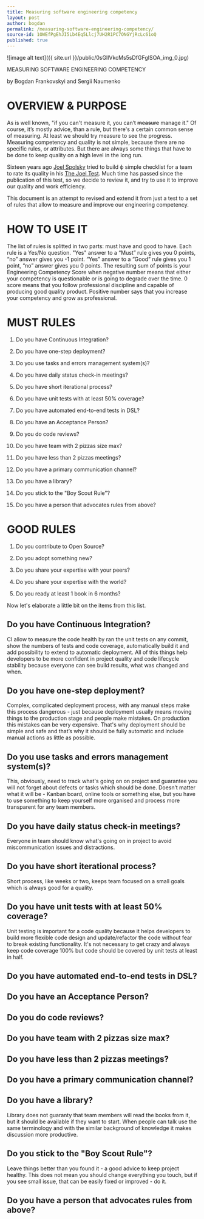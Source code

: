 ```yaml
---
title: Measuring software engineering competency
layout: post
author: bogdan
permalink: /measuring-software-engineering-competency/
source-id: 1OWEfPgEhJI5Lb4Eq5Llcj7UH2R1PC7ONGYjRcLc61oQ
published: true
---
```

![image alt text]({{ site.url }}/public/0sGIlVkcMs5sDfGFgISOA_img_0.jpg)

MEASURING SOFTWARE ENGINEERING COMPETENCY

by Bogdan Frankovskyi and Sergii Naumenko

# OVERVIEW & PURPOSE

As is well known, "if you can't measure it, you can’t ~~measure~~ manage it." Of course, it’s mostly advice, than a rule, but there's a certain common sense of measuring. At least we should try measure to see the progress. Measuring competency and quality is not simple, because there are no specific rules, or attributes. But there are always some things that have to be done to keep quality on a high level in the long run.  

Sixteen years ago [Joel Spolsky](http://www.joelonsoftware.com/) tried to build ф simple checklist for a team to rate its quality  in his [The Joel Test](http://www.joelonsoftware.com/articles/fog0000000043.html). Much time has passed since the publication of this test, so we decide to review it, and try to use it to improve our quality and work efficiency. 

This document is an attempt to revised  and extend it from just a test to a set of rules that allow to measure and improve our engineering competency. 

# HOW TO USE IT

The list of rules is splitted in two parts: must have and good to have. Each rule is a Yes/No question. "Yes" answer to a “Must” rule gives you 0 points, “no” answer gives you -1 point. “Yes” answer to a “Good” rule gives you 1 point, “no” answer gives you 0 points. The resulting sum of points is your Engineering Competency Score when negative number means that either your competency is questionable or is going to degrade over the time.  0 score means that you follow professional discipline and capable of producing good quality product. Positive number says that you increase your competency and grow as professional.

# MUST RULES

1. Do you have Continuous Integration?

2. Do you have one-step deployment?

3. Do you use tasks and errors management system(s)?

4. Do you have daily status check-in meetings?

5. Do you have short iterational process?

6. Do you have unit tests with at least 50% coverage?

7. Do you have automated end-to-end tests in DSL?

8. Do you have an Acceptance Person?

9. Do you do code reviews?

10. Do you have team with 2 pizzas size max?

11. Do you have less than 2 pizzas meetings?

12. Do you have a primary communication channel?

13. Do you have a library?

14. Do you stick to the "Boy Scout Rule"?

15. Do you have a person that advocates rules from above?

# GOOD RULES

1. Do you contribute to Open Source?

2. Do you adopt something new?

3. Do you share your expertise with your peers?

4. Do you share your expertise with the world?

5. Do you ready at least 1 book in 6 months?

Now let's elaborate a little bit on the items from this list.

## Do you have Continuous Integration?

CI allow to measure the code health by ran the unit tests on any commit, show the numbers of tests and code coverage, automatically build it and add possibility to extend to automatic deployment. All of this things help developers to be more confident in project quality and code lifecycle stability because everyone can see build results, what was changed and when. 

## Do you have one-step deployment?

Complex, complicated deployment process, with any manual steps make this process dangerous - just because deployment usually means moving things to the production stage and people make mistakes. On production this mistakes can be very expensive.  That's why deployment should be simple and safe and that’s why it should be fully automatic and  include manual actions as little as possible.

## Do you use tasks and errors management system(s)?

This, obviously, need to track what's going on on project and guarantee you will not forget about defects or tasks which should be done. Doesn’t matter what it will be - Kanban board, online tools or something else, but you have to use something to keep yourself more organised and process more transparent for any team members. 

## Do you have daily status check-in meetings?

Everyone in team should know what's going on in project to avoid miscommunication issues and distractions.

## Do you have short iterational process?

Short process, like weeks or two, keeps team focused on a small goals  which is always good for a quality.  

## Do you have unit tests with at least 50% coverage?

Unit testing is important for a code quality because it helps developers to build more flexible code design and update/refactor the code without fear to break existing functionality. It's not necessary to get crazy and always keep code coverage 100% but code should be covered by unit tests at least in half.  

## Do you have automated end-to-end tests in DSL?

## Do you have an Acceptance Person?

## Do you do code reviews?

## Do you have team with 2 pizzas size max?

## Do you have less than 2 pizzas meetings?

## Do you have a primary communication channel?

## Do you have a library?

Library does not guaranty that team members will read the books from it, but it should be available if they want to start. When people can talk use the same terminology and with the similar background of knowledge it makes discussion more productive.  

## Do you stick to the "Boy Scout Rule"?

Leave things better than you found it - a good advice to keep project healthy. This does not mean you should change everything you touch, but if you see small issue, that can be easily fixed or improved -  do it.

## Do you have a person that advocates rules from above?

